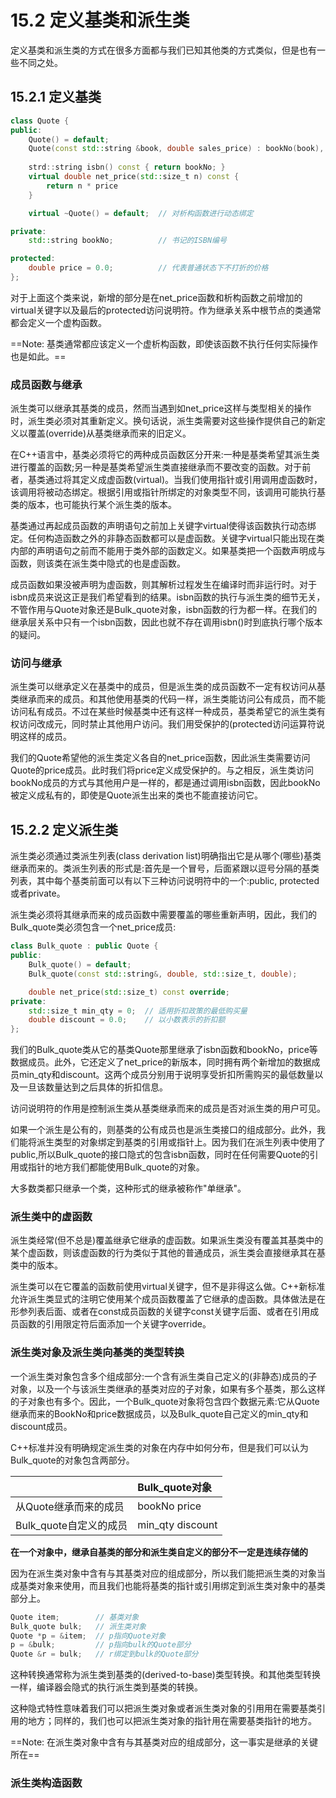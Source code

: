# 15.2 定义基类和派生类
定义基类和派生类的方式在很多方面都与我们已知其他类的方式类似，但是也有一些不同之处。

## 15.2.1 定义基类
```c++
class Quote {
public:
    Quote() = default;
    Quote(const std::string &book, double sales_price) : bookNo(book), price(sales_price) {}
    
    strd::string isbn() const { return bookNo; }
    virtual double net_price(std::size_t n) const {
        return n * price
    }

    virtual ~Quote() = default;  // 对析构函数进行动态绑定

private:
    std::string bookNo;          // 书记的ISBN编号

protected:
    double price = 0.0;          // 代表普通状态下不打折的价格
};
```

对于上面这个类来说，新增的部分是在net_price函数和析构函数之前增加的virtual关键字以及最后的protected访问说明符。作为继承关系中根节点的类通常都会定义一个虚构函数。

==Note:
基类通常都应该定义一个虚析构函数，即使该函数不执行任何实际操作也是如此。==

### 成员函数与继承
派生类可以继承其基类的成员，然而当遇到如net_price这样与类型相关的操作时，派生类必须对其重新定义。换句话说，派生类需要对这些操作提供自己的新定义以覆盖(override)从基类继承而来的旧定义。

在C++语言中，基类必须将它的两种成员函数区分开来:一种是基类希望其派生类进行覆盖的函数;另一种是基类希望派生类直接继承而不要改变的函数。对于前者，基类通过将其定义成虚函数(virtual)。当我们使用指针或引用调用虚函数时，该调用将被动态绑定。根据引用或指针所绑定的对象类型不同，该调用可能执行基类的版本，也可能执行某个派生类的版本。

基类通过再起成员函数的声明语句之前加上关键字virtual使得该函数执行动态绑定。任何构造函数之外的非静态函数都可以是虚函数。关键字virtual只能出现在类内部的声明语句之前而不能用于类外部的函数定义。如果基类把一个函数声明成与函数，则该类在派生类中隐式的也是虚函数。

成员函数如果没被声明为虚函数，则其解析过程发生在编译时而非运行时。对于isbn成员来说这正是我们希望看到的结果。isbn函数的执行与派生类的细节无关，不管作用与Quote对象还是Bulk_quote对象，isbn函数的行为都一样。在我们的继承层关系中只有一个isbn函数，因此也就不存在调用isbn()时到底执行哪个版本的疑问。

### 访问与继承
派生类可以继承定义在基类中的成员，但是派生类的成员函数不一定有权访问从基类继承而来的成员。和其他使用基类的代码一样，派生类能访问公有成员，而不能访问私有成员。不过在某些时候基类中还有这样一种成员，基类希望它的派生类有权访问改成元，同时禁止其他用户访问。我们用受保护的(protected访问运算符说明这样的成员。

我们的Quote希望他的派生类定义各自的net_price函数，因此派生类需要访问Quote的price成员。此时我们将price定义成受保护的。与之相反，派生类访问bookNo成员的方式与其他用户是一样的，都是通过调用isbn函数，因此bookNo被定义成私有的，即使是Quote派生出来的类也不能直接访问它。

## 15.2.2 定义派生类
派生类必须通过类派生列表(class derivation list)明确指出它是从哪个(哪些)基类继承而来的。类派生列表的形式是:首先是一个冒号，后面紧跟以逗号分隔的基类列表，其中每个基类前面可以有以下三种访问说明符中的一个:public, protected或者private。

派生类必须将其继承而来的成员函数中需要覆盖的哪些重新声明，因此，我们的Bulk_quote类必须包含一个net_price成员:

```c++
class Bulk_quote : public Quote {
public:
    Bulk_quote() = default;
    Bulk_quote(const std::string&, double, std::size_t, double);

    double net_price(std::size_t) const override;
private:
    std::size_t min_qty = 0;  // 适用折扣政策的最低购买量
    double discount = 0.0;    // 以小数表示的折扣额
};
```

我们的Bulk_quote类从它的基类Quote那里继承了isbn函数和bookNo，price等数据成员。此外，它还定义了net_price的新版本，同时拥有两个新增加的数据成员min_qty和discount。这两个成员分别用于说明享受折扣所需购买的最低数量以及一旦该数量达到之后具体的折扣信息。

访问说明符的作用是控制派生类从基类继承而来的成员是否对派生类的用户可见。

如果一个派生是公有的，则基类的公有成员也是派生类接口的组成部分。此外，我们能将派生类型的对象绑定到基类的引用或指针上。因为我们在派生列表中使用了public,所以Bulk_quote的接口隐式的包含isbn函数，同时在任何需要Quote的引用或指针的地方我们都能使用Bulk_quote的对象。

大多数类都只继承一个类，这种形式的继承被称作"单继承"。

### 派生类中的虚函数
派生类经常(但不总是)覆盖继承它继承的虚函数。如果派生类没有覆盖其基类中的某个虚函数，则该虚函数的行为类似于其他的普通成员，派生类会直接继承其在基类中的版本。

派生类可以在它覆盖的函数前使用virtual关键字，但不是非得这么做。C++新标准允许派生类显式的注明它使用某个成员函数覆盖了它继承的虚函数。具体做法是在形参列表后面、或者在const成员函数的关键字const关键字后面、或者在引用成员函数的引用限定符后面添加一个关键字override。

### 派生类对象及派生类向基类的类型转换
一个派生类对象包含多个组成部分:一个含有派生类自己定义的(非静态)成员的子对象，以及一个与该派生类继承的基类对应的子对象，如果有多个基类，那么这样的子对象也有多个。因此，一个Bulk_quote对象将包含四个数据元素:它从Quote继承而来的BookNo和price数据成员，以及Bulk_quote自己定义的min_qty和discount成员。

C++标准并没有明确规定派生类的对象在内存中如何分布，但是我们可以认为Bulk_quote的对象包含两部分。

|  | Bulk_quote对象 |
|:- |:- |
| 从Quote继承而来的成员 | bookNo price |
| Bulk_quote自定义的成员 | min_qty discount |

**在一个对象中，继承自基类的部分和派生类自定义的部分不一定是连续存储的**

因为在派生类对象中含有与其基类对应的组成部分，所以我们能把派生类的对象当成基类对象来使用，而且我们也能将基类的指针或引用绑定到派生类对象中的基类部分上。

```c++
Quote item;        // 基类对象
Bulk_quote bulk;   // 派生类对象
Quote *p = &item;  // p指向Quote对象
p = &bulk;         // p指向bulk的Quote部分
Quote &r = bulk;   // r绑定到bulk的Quote部分
```

这种转换通常称为派生类到基类的(derived-to-base)类型转换。和其他类型转换一样，编译器会隐式的执行派生类到基类的转换。

这种隐式特性意味着我们可以把派生类对象或者派生类对象的引用用在需要基类引用的地方；同样的，我们也可以把派生类对象的指针用在需要基类指针的地方。

==Note:
在派生类对象中含有与其基类对应的组成部分，这一事实是继承的关键所在==

### 派生类构造函数
